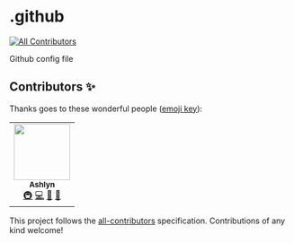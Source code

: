 # .github
<!-- ALL-CONTRIBUTORS-BADGE:START - Do not remove or modify this section -->
[![All Contributors](https://img.shields.io/badge/all_contributors-1-orange.svg?style=flat-square)](#contributors-)
<!-- ALL-CONTRIBUTORS-BADGE:END -->
Github config file

## Contributors ✨

Thanks goes to these wonderful people ([emoji key](https://allcontributors.org/docs/en/emoji-key)):

<!-- ALL-CONTRIBUTORS-LIST:START - Do not remove or modify this section -->
<!-- prettier-ignore-start -->
<!-- markdownlint-disable -->
<table>
  <tr>
    <td align="center"><a href="https://ashlyn.nl"><img src="https://avatars.githubusercontent.com/u/58740254?v=4?s=100" width="100px;" alt=""/><br /><sub><b>Ashlyn</b></sub></a><br /><a href="#infra-AshlynDev" title="Infrastructure (Hosting, Build-Tools, etc)">🚇</a> <a href="https://github.com/The-Wonder-Server/.github/commits?author=AshlynDev" title="Code">💻</a> <a href="#ideas-AshlynDev" title="Ideas, Planning, & Feedback">🤔</a> <a href="#projectManagement-AshlynDev" title="Project Management">📆</a></td>
  </tr>
</table>

<!-- markdownlint-restore -->
<!-- prettier-ignore-end -->

<!-- ALL-CONTRIBUTORS-LIST:END -->

This project follows the [all-contributors](https://github.com/all-contributors/all-contributors) specification. Contributions of any kind welcome!